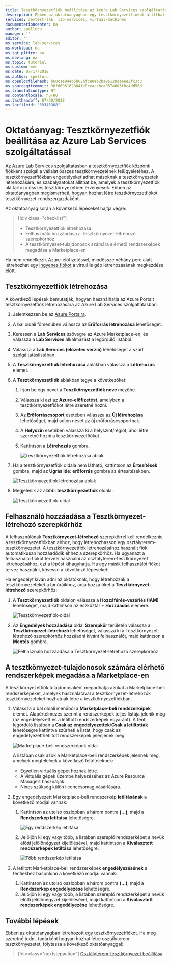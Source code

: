 ```yaml
---
title: Tesztkörnyezetfiók beállítása az Azure Lab Services szolgáltatással | Microsoft Docs
description: Ebben az oktatóanyagban egy tesztkörnyezetfiókot állíthat be az Azure Lab Services szolgáltatással.
services: devtest-lab, lab-services, virtual-machines
documentationcenter: na
author: spelluru
manager: ''
editor: ''
ms.service: lab-services
ms.workload: na
ms.tgt_pltfrm: na
ms.devlang: na
ms.topic: tutorial
ms.custom: mvc
ms.date: 07/17/2018
ms.author: spelluru
ms.openlocfilehash: b60c1e84eb5b62bfce0eb2ba96129deeee2fc3c3
ms.sourcegitcommit: 30fd606162804fe8ceaccbca057a6d3f8c4dd56d
ms.translationtype: HT
ms.contentlocale: hu-HU
ms.lasthandoff: 07/30/2018
ms.locfileid: "39345308"
---
```

# <a name="tutorial-set-up-a-lab-account-with-azure-lab-services"></a>Oktatóanyag: Tesztkörnyezetfiók beállítása az Azure Lab Services szolgáltatással
Az Azure Lab Services szolgáltatásban a tesztkörnyezetfiók központi fiókként szolgál a vállalat összes tesztkörnyezetének felügyeletéhez. A tesztkörnyezetfiókban engedélyeket adhat másoknak a tesztkörnyezetek létrehozására, és szabályzatokat állíthat be, amelyek a tesztkörnyezetfiók alá tartozó összes tesztkörnyezetben érvényesek. Ebben az oktatóanyagban megismerheti, hogyan hozhat létre tesztkörnyezetfiókot tesztkörnyezet-rendszergazdaként. 

Az oktatóanyag során a következő lépéseket hajtja végre:

> [!div class="checklist"]
> * Tesztkörnyezetfiók létrehozása
> * Felhasználó hozzáadása a Tesztkörnyezet-létrehozó szerepkörhöz
> * A tesztkörnyezet-tulajdonosok számára elérhető rendszerképek megadása a Marketplace-en

Ha nem rendelkezik Azure-előfizetéssel, mindössze néhány perc alatt létrehozhat egy [ingyenes fiókot](https://azure.microsoft.com/free/) a virtuális gép létrehozásának megkezdése előtt.

## <a name="create-a-lab-account"></a>Tesztkörnyezetfiók létrehozása
A következő lépések bemutatják, hogyan használhatja az Azure Portalt tesztkörnyezetfiók létrehozására az Azure Lab Services szolgáltatásban. 

1. Jelentkezzen be az [Azure Portalra](https://portal.azure.com).
2. A bal oldali főmenüben válassza az **Erőforrás létrehozása** lehetőséget.
3. Keressen a **Lab Services** szövegre az Azure Marketplace-en, és válassza a **Lab Services** alkalmazást a legördülő listából. 
4. Válassza a **Lab Services (előzetes verzió)** lehetőséget a szűrt szolgáltatáslistában. 
1. A **Tesztkörnyezetfiók létrehozása** ablakban válassza a **Létrehozás** elemet.
2. A **Tesztkörnyezetfiók** ablakban tegye a következőket: 
    1. Írjon be egy nevet a **Tesztkörnyezetfiók neve** mezőbe. 
    2. Válassza ki azt az **Azure-előfizetést**, amelyben a tesztkörnyezetfiókot létre szeretné hozni.
    3. Az **Erőforráscsoport** esetében válassza az **Új létrehozása** lehetőséget, majd adjon nevet az új erőforráscsoportnak.
    4. A **Helyszín** esetében válassza ki a helyszínt/régiót, ahol létre szeretné hozni a tesztkörnyezetfiókot. 
    5. Kattintson a **Létrehozás** gombra. 

        ![Tesztkörnyezetfiók létrehozása ablak](../media/tutorial-setup-lab-account/lab-account-settings.png)
5. Ha a tesztkörnyezetfiók oldala nem látható, kattintson az **Értesítések** gombra, majd az **Ugrás ide: erőforrás** gombra az értesítésekben. 

    ![Tesztkörnyezetfiók létrehozása ablak](../media/tutorial-setup-lab-account/notification-go-to-resource.png)    
6. Megjelenik az alábbi **tesztkörnyezetfiók** oldala:

    ![Tesztkörnyezetfiók-oldal](../media/tutorial-setup-lab-account/lab-account-page.png)

## <a name="add-a-user-to-the-lab-creator-role"></a>Felhasználó hozzáadása a Tesztkörnyezet-létrehozó szerepkörhöz
A felhasználónak **Tesztkörnyezet-létrehozó** szerepkörrel kell rendelkeznie a tesztkörnyezetfiókban ahhoz, hogy létrehozhasson egy osztályterem-tesztkörnyezetet. A tesztkörnyezetfiók létrehozásához használt fiók automatikusan hozzáadódik ehhez a szerepkörhöz. Ha ugyanazt a felhasználói fiókot tervezi használni az osztályterem-tesztkörnyezet létrehozásához, ezt a lépést kihagyhatja. Ha egy másik felhasználói fiókot tervez használni, kövesse a következő lépéseket: 

Ha engedélyt kíván adni az oktatóknak, hogy létrehozzák a tesztkörnyezeteket a tanóráikhoz, adja hozzá őket a **Tesztkörnyezet-létrehozó** szerepkörhöz:

1. A **Tesztkörnyezetfiók** oldalon válassza a **Hozzáférés-vezérlés (IAM)** lehetőséget, majd kattintson az eszköztár **+ Hozzáadás** elemére. 

    ![Tesztkörnyezetfiók-oldal](../media/tutorial-setup-lab-account/access-control.png)
2. Az **Engedélyek hozzáadása** oldal **Szerepkör** területén válassza a **Tesztkörnyezet-létrehozó** lehetőséget, válassza ki a Tesztkörnyezet-létrehozó szerepkörhöz hozzáadni kívánt felhasználót, majd kattintson a **Mentés** gombra. 

    ![Felhasználó hozzáadása a Tesztkörnyezet-létrehozó szerepkörhöz](../media/tutorial-setup-lab-account/add-user-to-lab-creator-role.png)

## <a name="specify-marketplace-images-available-to-lab-owners"></a>A tesztkörnyezet-tulajdonosok számára elérhető rendszerképek megadása a Marketplace-en
A tesztkörnyezetfiók tulajdonosaként megadhatja azokat a Marketplace-beli rendszerképeket, amelyek használatával a tesztkörnyezet-létrehozók tesztkörnyezeteket hozhatnak létre a tesztkörnyezetfiókban. 

1. Válassza a bal oldali menüből a **Marketplace-beli rendszerképek** elemet. Alapértelmezés szerint a rendszerképek teljes listája jelenik meg (az engedélyezett és a letiltott rendszerképek egyaránt). A fenti legördülő listában a **Csak az engedélyezettek**/**Csak a letiltottak** lehetőségre kattintva szűrheti a listát, hogy csak az engedélyezett/letiltott rendszerképek jelenjenek meg. 
    
    ![Marketplace-beli rendszerképek oldal](../media/tutorial-setup-lab-account/marketplace-images-page.png)

    A listában csak azok a Marketplace-beli rendszerképek jelennek meg, amelyek megfelelnek a következő feltételeknek:
        
    - Egyetlen virtuális gépet hoznak létre.
    - A virtuális gépek üzembe helyezéséhez az Azure Resource Managert használják.
    - Nincs szükség külön licenccsomag vásárlására.
2. Egy engedélyezett Marketplace-beli rendszerkép **letiltásának** a következő módjai vannak: 
    1. Kattintson az utolsó oszlopban a három pontra **(...)**, majd a **Rendszerkép letiltása** lehetőségre. 

        ![Egy rendszerkép letiltása](../media/tutorial-setup-lab-account/disable-one-image.png) 
    2. Jelöljön ki egy vagy több, a listában szereplő rendszerképet a nevük előtti jelölőnégyzet kijelölésével, majd kattintson a **Kiválasztott rendszerképek letiltása** lehetőségre. 

        ![Több rendszerkép letiltása](../media/tutorial-setup-lab-account/disable-multiple-images.png) 
1. A letiltott Marketplace-beli rendszerképek **engedélyezésének** a fentiekhez hasonlóan a következő módjai vannak: 
    1. Kattintson az utolsó oszlopban a három pontra **(...)**, majd a **Rendszerkép engedélyezése** lehetőségre. 
    2. Jelöljön ki egy vagy több, a listában szereplő rendszerképet a nevük előtti jelölőnégyzet kijelölésével, majd kattintson a **Kiválasztott rendszerképek engedélyezése** lehetőségre. 

## <a name="next-steps"></a>További lépések
Ebben az oktatóanyagban létrehozott egy tesztkörnyezetfiókot. Ha meg szeretné tudni, tanárként hogyan hozhat létre osztályterem-tesztkörnyezetet, folytassa a következő oktatóanyaggal:

> [!div class="nextstepaction"]
> [Osztályterem-tesztkörnyezet beállítása](tutorial-setup-classroom-lab.md)

